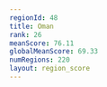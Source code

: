 ```yaml
---
regionId: 48
title: Oman
rank: 26
meanScore: 76.11
globalMeanScore: 69.33
numRegions: 220
layout: region_score
---
```

